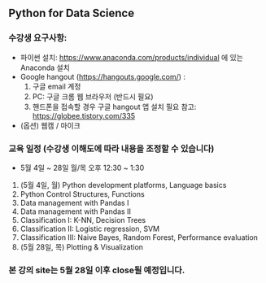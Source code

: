 ## Python for Data Science

### 수강생 요구사항:
- 파이썬 설치: https://www.anaconda.com/products/individual 에 있는 Anaconda 설치
- Google hangout (https://hangouts.google.com/) :
    1. 구글 email 계정
    2. PC: 구글 크롬 웹 브라우저 (반드시 필요)
    3. 핸드폰을 접속할 경우 구글 hangout 앱 설치 필요
   참고: https://globee.tistory.com/335
- (옵션) 웹캠 / 마이크


### 교육 일정 (수강생 이해도에 따라 내용을 조정할 수 있습니다)
- 5월 4일 ~ 28일 월/목 오후 12:30 ~ 1:30
1. (5월 4일, 월) Python development platforms, Language basics
2. Python Control Structures, Functions
3. Data management with Pandas I
4. Data management with Pandas II
5. Classification I: K-NN, Decision Trees
6. Classification II: Logistic regression, SVM
7. Classification III: Naive Bayes, Random Forest, Performance evaluation
8. (5월 28일, 목) Plotting & Visualization

### 본 강의 site는 5월 28일 이후 close될 예정입니다.
